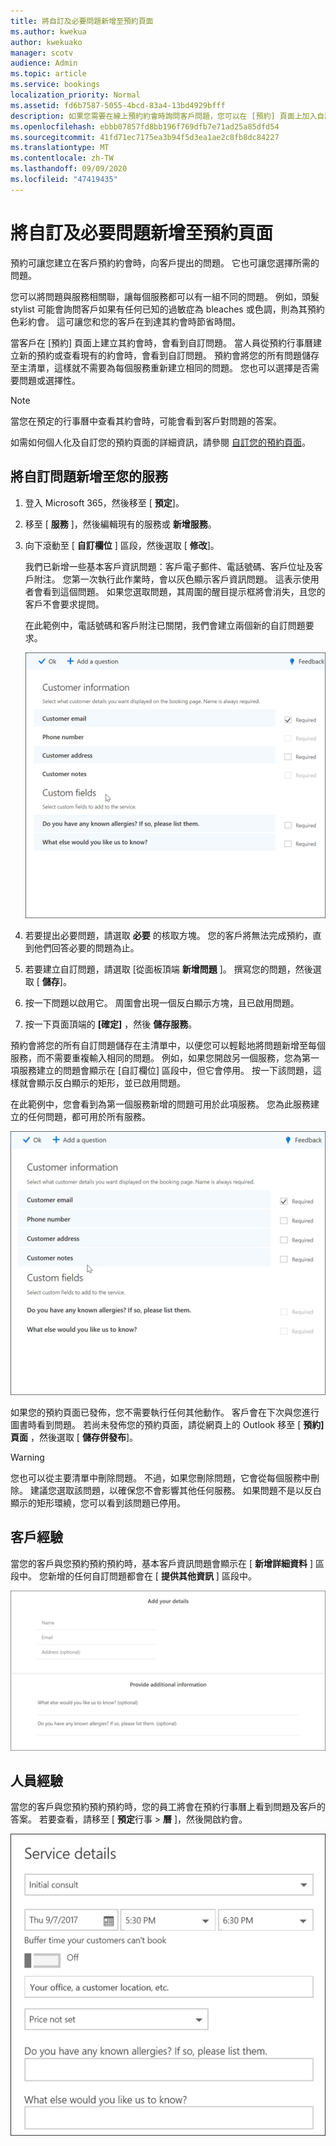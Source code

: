 ```yaml
---
title: 將自訂及必要問題新增至預約頁面
ms.author: kwekua
author: kwekuako
manager: scotv
audience: Admin
ms.topic: article
ms.service: bookings
localization_priority: Normal
ms.assetid: fd6b7587-5055-4bcd-83a4-13bd4929bfff
description: 如果您需要在線上預約約會時詢問客戶問題，您可以在 [預約] 頁面上加入自訂問題及必要的問題。
ms.openlocfilehash: ebbb07857fd8bb196f769dfb7e71ad25a85dfd54
ms.sourcegitcommit: 41fd71ec7175ea3b94f5d3ea1ae2c8fb8dc84227
ms.translationtype: MT
ms.contentlocale: zh-TW
ms.lasthandoff: 09/09/2020
ms.locfileid: "47419435"
---
```

# <a name="add-custom-and-required-questions-to-the-booking-page"></a>將自訂及必要問題新增至預約頁面

預約可讓您建立在客戶預約約會時，向客戶提出的問題。 它也可讓您選擇所需的問題。

您可以將問題與服務相關聯，讓每個服務都可以有一組不同的問題。 例如，頭髮 stylist 可能會詢問客戶如果有任何已知的過敏症為 bleaches 或色調，則為其預約色彩約會。 這可讓您和您的客戶在到達其約會時節省時間。

當客戶在 [預約] 頁面上建立其約會時，會看到自訂問題。 當人員從預約行事曆建立新的預約或查看現有的約會時，會看到自訂問題。 預約會將您的所有問題儲存至主清單，這樣就不需要為每個服務重新建立相同的問題。 您也可以選擇是否需要問題或選擇性。

> [!NOTE]
> 當您在預定的行事曆中查看其約會時，可能會看到客戶對問題的答案。

如需如何個人化及自訂您的預約頁面的詳細資訊，請參閱 [自訂您的預約頁面](customize-booking-page.md)。

## <a name="add-custom-questions-to-your-services"></a>將自訂問題新增至您的服務

1. 登入 Microsoft 365，然後移至 [ **預定**]。

1. 移至 [ **服務** ]，然後編輯現有的服務或 **新增服務**。

1. 向下滾動至 [ **自訂欄位** ] 區段，然後選取 [ **修改**]。

   我們已新增一些基本客戶資訊問題：客戶電子郵件、電話號碼、客戶位址及客戶附注。 您第一次執行此作業時，會以灰色顯示客戶資訊問題。 這表示使用者會看到這個問題。 如果您選取問題，其周圍的醒目提示框將會消失，且您的客戶不會要求提問。

   在此範例中，電話號碼和客戶附注已關閉，我們會建立兩個新的自訂問題要求。

   ![自訂問題畫面的影像](../media/bookings-questions-custom-fields.png)

1. 若要提出必要問題，請選取 **必要** 的核取方塊。 您的客戶將無法完成預約，直到他們回答必要的問題為止。

1. 若要建立自訂問題，請選取 [從面板頂端 **新增問題** ]。 撰寫您的問題，然後選取 [ **儲存**]。

1. 按一下問題以啟用它。 周圍會出現一個反白顯示方塊，且已啟用問題。

1. 按一下頁面頂端的 **[確定]** ，然後 **儲存服務**。

預約會將您的所有自訂問題儲存在主清單中，以便您可以輕鬆地將問題新增至每個服務，而不需要重複輸入相同的問題。 例如，如果您開啟另一個服務，您為第一項服務建立的問題會顯示在 [自訂欄位] 區段中，但它會停用。 按一下該問題，這樣就會顯示反白顯示的矩形，並已啟用問題。

在此範例中，您會看到為第一個服務新增的問題可用於此項服務。 您為此服務建立的任何問題，都可用於所有服務。

   ![針對多項服務出現的問題影像](../media/bookings-questions-services.png)

如果您的預約頁面已發佈，您不需要執行任何其他動作。 客戶會在下次與您進行圖書時看到問題。 若尚未發佈您的預約頁面，請從網頁上的 Outlook 移至 [ **預約] 頁面** ，然後選取 [ **儲存併發布**]。

> [!WARNING]
> 您也可以從主要清單中刪除問題。 不過，如果您刪除問題，它會從每個服務中刪除。 建議您選取該問題，以確保您不會影響其他任何服務。 如果問題不是以反白顯示的矩形環繞，您可以看到該問題已停用。

## <a name="customer-experience"></a>客戶經驗

當您的客戶與您預約預約預約時，基本客戶資訊問題會顯示在 [ **新增詳細資料** ] 區段中。 您新增的任何自訂問題都會在 [ **提供其他資訊** ] 區段中。

![已啟用問題時，客戶會看到的影像](../media/bookings-questions-customer.png)

## <a name="staff-experience"></a>人員經驗

當您的客戶與您預約預約預約時，您的員工將會在預約行事曆上看到問題及客戶的答案。 若要查看，請移至 [ **預定**行事 \> **曆** ]，然後開啟約會。

![啟用問題時所看到之人員的影像](../media/bookings-questions-staff.png)
